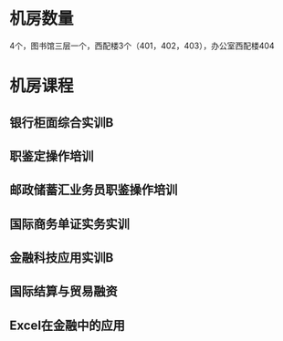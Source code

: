 # 机房数量

4个，图书馆三层一个，西配楼3个（401，402，403），办公室西配楼404

# 机房课程

## 银行柜面综合实训B

## 职鉴定操作培训

## 邮政储蓄汇业务员职鉴操作培训

## 国际商务单证实务实训

## 金融科技应用实训B

## 国际结算与贸易融资

## Excel在金融中的应用

